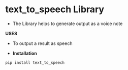 
# text_to_speech Library

- The Library helps to generate output as a voice note

**USES**
- To output a result as speech

- **Installation**

```
pip install text_to_speech
```  